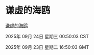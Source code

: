 # 谦虚的海鸥
[谦虚的海鸥](http://59.174.8.204:56308/qxdho/course/base/hotlink/index.php)

2025年 09月 24日 星期三 00:50:03 CST

2025年 09月 23日 星期二 16:50:03 GMT

